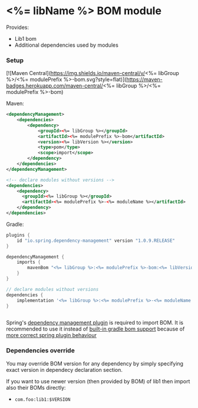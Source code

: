 # <%= libName %> BOM module

Provides:

* Lib1 bom
* Additional dependencies used by modules 

### Setup

[![Maven Central](https://img.shields.io/maven-central/v/<%= libGroup %>/<%= modulePrefix %>-bom.svg?style=flat)](https://maven-badges.herokuapp.com/maven-central/<%= libGroup %>/<%= modulePrefix %>-bom)


Maven:

```xml
<dependencyManagement>
    <dependencies>
        <dependency>
            <groupId><%= libGroup %></groupId>
            <artifactId><%= modulePrefix %>-bom</artifactId>
            <version><%= libVersion %></version>
            <type>pom</type>
            <scope>import</scope>
        </dependency>
    </dependencies>
</dependencyManagement>

<!-- declare modules without versions -->
<dependencies>
    <dependency>
      <groupId><%= libGroup %></groupId>
      <artifactId><%= modulePrefix %>-<%= moduleName %></artifactId>
    </dependency>    
</dependencies>
```

Gradle:

```groovy
plugins {
    id "io.spring.dependency-management" version "1.0.9.RELEASE"
}

dependencyManagement {    
    imports {
        mavenBom "<%= libGroup %>:<%= modulePrefix %>-bom:<%= libVersion %>"
    }
}

// declare modules without versions 
dependencies {
    implementation '<%= libGroup %>:<%= modulePrefix %>-<%= moduleName %>'    
}
    
```

Spring's [dependency management plugin](https://github.com/spring-gradle-plugins/dependency-management-plugin) is required to import BOM.
It is recommended to use it instead of [built-in gradle bom support](https://docs.gradle.org/current/userguide/migrating_from_maven.html#migmvn:using_boms)
because of [more correct spring plugin behaviour](https://github.com/spring-gradle-plugins/dependency-management-plugin/issues/211#issuecomment-387362326)

### Dependencies override

You may override BOM version for any dependency by simply specifying exact version in dependecy declaration section.

If you want to use newer version (then provided by BOM) of lib1 then import also their BOMs directly:

* `com.foo:lib1:$VERSION`
